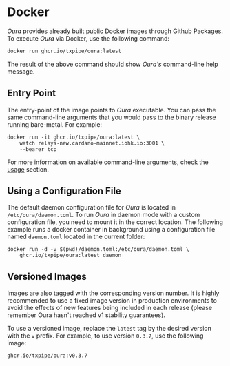 # Docker

_Oura_ provides already built public Docker images through Github Packages. To execute _Oura_ via Docker, use the following command:

```sh
docker run ghcr.io/txpipe/oura:latest
```

The result of the above command should show _Oura's_ command-line help message.


## Entry Point

The entry-point of the image points to _Oura_ executable. You can pass the same command-line arguments that you would pass to the binary release running bare-metal. For example:

```
docker run -it ghcr.io/txpipe/oura:latest \
    watch relays-new.cardano-mainnet.iohk.io:3001 \
    --bearer tcp
```

For more information on available command-line arguments, check the [usage](../usage/index.md) section.


## Using a Configuration File

The default daemon configuration file for _Oura_ is located in `/etc/oura/daemon.toml`. To run _Oura_ in daemon mode with a custom configuration file, you need to mount it in the correct location. The following example runs a docker container in background using a configuration file named `daemon.toml` located in the current folder:

```
docker run -d -v $(pwd)/daemon.toml:/etc/oura/daemon.toml \
    ghcr.io/txpipe/oura:latest daemon
```

## Versioned Images

Images are also tagged with the corresponding version number. It is highly recommended to use a fixed image version in production environments to avoid the effects of new features being included in each release (please remember Oura hasn't reached v1 stability guarantees).

To use a versioned image, replace the `latest` tag by the desired version with the `v` prefix. For example, to use version `0.3.7`, use the following image:

```
ghcr.io/txpipe/oura:v0.3.7
```

